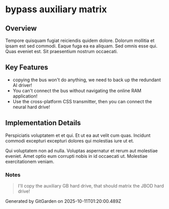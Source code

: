 # bypass auxiliary matrix

## Overview
Tempore quisquam fugiat reiciendis quidem dolore. Dolorum mollitia et ipsam est sed commodi. Eaque fuga ea ea aliquam. Sed omnis esse qui. Quas eveniet est. Sit praesentium nostrum occaecati.

## Key Features
- copying the bus won't do anything, we need to back up the redundant AI driver!
- You can't connect the bus without navigating the online RAM application!
- Use the cross-platform CSS transmitter, then you can connect the neural hard drive!

## Implementation Details
Perspiciatis voluptatem et et qui. Et ut ea aut velit cum quas. Incidunt commodi excepturi excepturi dolores qui molestias iure ut et.
 Qui voluptatem non ad nulla. Voluptas aspernatur et rerum aut molestiae eveniet. Amet optio eum corrupti nobis in id occaecati ut. Molestiae exercitationem veniam.

### Notes
> I'll copy the auxiliary GB hard drive, that should matrix the JBOD hard drive!

Generated by GitGarden on 2025-10-11T01:20:00.489Z